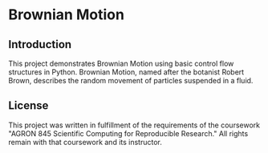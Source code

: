 # Brownian Motion
## Introduction 
This project demonstrates Brownian Motion using basic control flow structures in Python. Brownian Motion, named after the botanist Robert Brown, describes the random movement of particles suspended in a fluid. 
## License
This project was written in fulfillment of the requirements of the coursework "AGRON 845 Scientific Computing for Reproducible Research." All rights remain with that coursework and its instructor.
